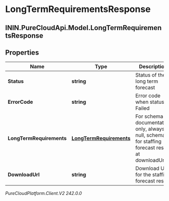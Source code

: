 # LongTermRequirementsResponse

## ININ.PureCloudApi.Model.LongTermRequirementsResponse

## Properties

|Name | Type | Description | Notes|
|------------ | ------------- | ------------- | -------------|
| **Status** | **string** | Status of the long term forecast | |
| **ErrorCode** | **string** | Error code when status is Failed | [optional] |
| **LongTermRequirements** | [**LongTermRequirements**](LongTermRequirements) | For schema documentation only, always null, schema for staffing forecast result at downloadUrl | [optional] |
| **DownloadUrl** | **string** | Download URL for the staffing forecast result | [optional] |



_PureCloudPlatform.Client.V2 242.0.0_
